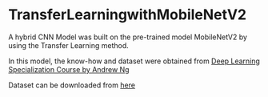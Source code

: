 # TransferLearningwithMobileNetV2
A hybrid CNN Model was built on the pre-trained model MobileNetV2 by using the Transfer Learning method.

In this model, the know-how and dataset were obtained from [Deep Learning Specialization Course by Andrew Ng](https://www.coursera.org/specializations/deep-learning)

Dataset can be downloaded from [here](https://www.kaggle.com/sid4sal/alpaca-dataset-small)
